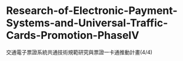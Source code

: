 # Research-of-Electronic-Payment-Systems-and-Universal-Traffic-Cards-Promotion-PhaseIV
交通電子票證系統共通技術規範研究與票證一卡通推動計畫(4/4)
